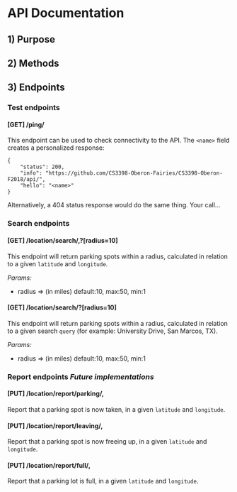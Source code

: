 # API Documentation

## 1) Purpose

## 2) Methods

## 3) Endpoints

### Test endpoints

#### [GET] /ping/<name>

This endpoint can be used to check connectivity to the API. The `<name>` field
creates a personalized response:

	{
		"status": 200,
		"info": "https://github.com/CS3398-Oberon-Fairies/CS3398-Oberon-F2018/api/",
		"hello": "<name>"
	}

Alternatively, a 404 status response would do the same thing. Your call...

### Search endpoints

#### [GET] /location/search/<latitude>,<longitude>?[radius=10]

This endpoint will return parking spots within a radius, calculated in relation
to a given `latitude` and `longitude`.

*Params:*
- radius => (in miles) default:10, max:50, min:1

#### [GET] /location/search/<query>?[radius=10]

This endpoint will return parking spots within a radius, calculated in relation
to a given search `query` (for example: University Drive, San Marcos, TX).

*Params:*
- radius => (in miles) default:10, max:50, min:1

### Report endpoints *Future implementations*

#### [PUT] /location/report/parking/<latitude>,<longitude>

Report that a parking spot is now taken, in a given `latitude` and `longitude`.

#### [PUT] /location/report/leaving/<latitude>,<longitude>

Report that a parking spot is now freeing up, in a given `latitude` and 
`longitude`.

#### [PUT] /location/report/full/<latitude>,<longitude>

Report that a parking lot is full, in a given `latitude` and `longitude`.
